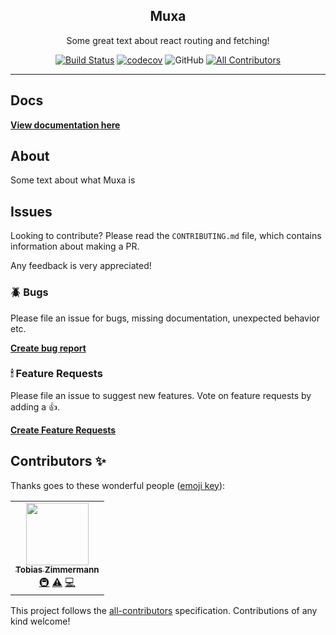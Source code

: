 <div align="center">
  <h2>Muxa</h2>
  <p>Some great text about react routing and fetching!</p>

[![Build Status](https://travis-ci.com/tobias-z/muxa.svg?branch=main)](https://travis-ci.com/tobias-z/muxa)
[![codecov](https://codecov.io/gh/tobias-z/muxa/branch/main/graph/badge.svg?token=FIA5TUP1GA)](https://codecov.io/gh/tobias-z/muxa)
![GitHub](https://img.shields.io/github/license/tobias-z/muxa)
[![All Contributors](https://img.shields.io/badge/all_contributors-1-orange.svg?style=flat-square)](#contributors-)

<!-- Get Version, Size and Downloads -->

</div>

---

## Docs

**[View documentation here](https://muxa.tobias-z.com)**

## About

Some text about what Muxa is

## Issues

Looking to contribute? Please read the `CONTRIBUTING.md` file, which contains
information about making a PR.

Any feedback is very appreciated!

### 🪲 Bugs

Please file an issue for bugs, missing documentation, unexpected behavior etc.

[**Create bug report**](https://github.com/tobias-z/muxa/issues/new?assignees=&labels=&template=bug_report.md&title=)

### 🕯 Feature Requests

Please file an issue to suggest new features. Vote on feature requests by adding
a 👍.

[**Create Feature Requests**](https://github.com/tobias-z/muxa/issues/new?assignees=&labels=&template=feature_request.md&title=)

## Contributors ✨

Thanks goes to these wonderful people
([emoji key](https://allcontributors.org/docs/en/emoji-key)):

<!-- ALL-CONTRIBUTORS-LIST:START - Do not remove or modify this section -->
<!-- prettier-ignore-start -->
<!-- markdownlint-disable -->
<table>
  <tr>
    <td align="center"><a href="http://tobias-z.com"><img src="https://avatars.githubusercontent.com/u/70150300?v=4?s=100" width="100px;" alt=""/><br /><sub><b>Tobias Zimmermann</b></sub></a><br /><a href="#infra-tobias-z" title="Infrastructure (Hosting, Build-Tools, etc)">🚇</a> <a href="https://github.com/tobias-z/muxa/commits?author=tobias-z" title="Tests">⚠️</a> <a href="https://github.com/tobias-z/muxa/commits?author=tobias-z" title="Code">💻</a></td>
  </tr>
</table>

<!-- markdownlint-restore -->
<!-- prettier-ignore-end -->

<!-- ALL-CONTRIBUTORS-LIST:END -->

This project follows the
[all-contributors](https://github.com/all-contributors/all-contributors)
specification. Contributions of any kind welcome!
